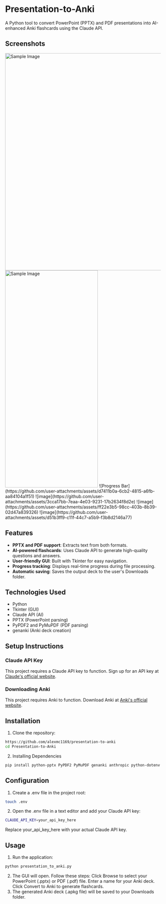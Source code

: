 # Presentation-to-Anki

A Python tool to convert PowerPoint (PPTX) and PDF presentations into AI-enhanced Anki flashcards using the Claude API.
## Screenshots
<img src="https://github.com/user-attachments/assets/9796a63a-d4b3-41ff-ae35-346a98c72146" alt="Sample Image" width="700" height="700">
<img src="https://github.com/user-attachments/assets/d7411b0a-6cb2-4815-a6fb-aa84104a1f51" alt="Sample Image" width="300" height="700">
![Progress Bar](https://github.com/user-attachments/assets/d7411b0a-6cb2-4815-a6fb-aa84104a1f51)
![image](https://github.com/user-attachments/assets/3cca17bb-7eaa-4e03-9231-17b2634f8d2e)
![image](https://github.com/user-attachments/assets/ff22e3b5-98cc-403b-8b39-02d47a839326)
![image](https://github.com/user-attachments/assets/d51b3ff9-c11f-44c7-a5b9-f3b8d2146a77)


## Features
- **PPTX and PDF support**: Extracts text from both formats.
- **AI-powered flashcards**: Uses Claude API to generate high-quality questions and answers.
- **User-friendly GUI**: Built with Tkinter for easy navigation.
- **Progress tracking**: Displays real-time progress during file processing.
- **Automatic saving**: Saves the output deck to the user's Downloads folder.

## Technologies Used
- Python
- Tkinter (GUI)
- Claude API (AI)
- PPTX (PowerPoint parsing)
- PyPDF2 and PyMuPDF (PDF parsing)
- genanki (Anki deck creation)

## **Setup Instructions**

### **Claude API Key**
This project requires a Claude API key to function. Sign up for an API key at [Claude's official website](https://console.anthropic.com/).
### **Downloading Anki**
This project requires Anki to function. Download Anki at [Anki's official website](https://apps.ankiweb.net/).
## Installation
1. Clone the repository:
```bash
https://github.com/alexmc1169/presentation-to-anki
cd Presentation-to-Anki
```
2. Installing Dependencies
```bash
pip install python-pptx PyPDF2 PyMuPDF genanki anthropic python-dotenv tkinter
```
## Configuration
1. Create a .env file in the project root:
```bash
touch .env
```
2. Open the .env file in a text editor and add your Claude API key:
```bash
CLAUDE_API_KEY=your_api_key_here
```
Replace your_api_key_here with your actual Claude API key.

## Usage
1. Run the application:
```bash 
python presentation_to_anki.py
```
2. The GUI will open. Follow these steps:
Click Browse to select your PowerPoint (.pptx) or PDF (.pdf) file.
Enter a name for your Anki deck.
Click Convert to Anki to generate flashcards.
3. The generated Anki deck (.apkg file) will be saved to your Downloads folder.


